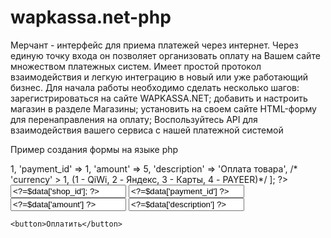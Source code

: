 # wapkassa.net-php
Мерчант - интерфейс для приема платежей через интернет. Через единую точку входа он позволяет организовать оплату на Вашем сайте множеством платежных систем. Имеет простой протокол взаимодействия и легкую интеграцию в новый или уже работающий бизнес.  Для начала работы необходимо сделать несколько шагов:  зарегистрироваться на сайте WAPKASSA.NET; добавить и настроить магазин в разделе Магазины; установить на своем сайте HTML-форму для перенаправления на оплату;  Воспользуйтесь API для взаимодействия вашего сервиса с нашей платежной системой

Пример создания формы на языке php

<?php
$data = [
    'shop_id' => 1,
    'payment_id' => 1,
    'amount' => 5,
    'description' => 'Оплата товара',
	/* 'currency' > 1, (1 - QiWi, 2 - Яндекс, 3 - Карты, 4 - PAYEER)*/

];

?>
<form method="POST" action="https://wapkassa.net/oplata.php">
    <input name="shop_id"        value="<?=$data['shop_id']; ?>">
    <input name="payment_id"     value="<?=$data['payment_id'] ?>">
    <input name="amount"      value="<?=$data['amount'] ?>">
    <input name="description" value="<?=$data['description'] ?>">
    <!--  <input name="currency"    value="<?=$data['currency'] ?>">-->

    <button>Оплатить</button>
</form>

